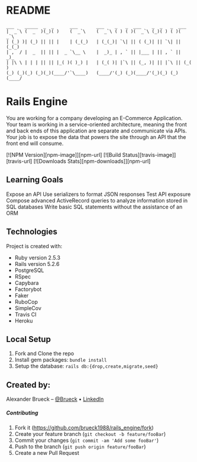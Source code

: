 # README

    ___    _____  _  _      ___       ___    _   _  ___    _  _   _  ___   
    |  _`\ (  _  )(_)( )    (  _`\    (  _`\ ( ) ( )(  _`\ (_)( ) ( )(  _`\ 
    | (_) )| (_) || || |    | (_(_)   | (_(_)| `\| || ( (_)| || `\| || (_(_)
    | ,  / |  _  || || |  _ `\__ \    |  _)_ | , ` || |___ | || , ` ||  _)_ 
    | |\ \ | | | || || |_( )( )_) |   | (_( )| |`\ || (_, )| || |`\ || (_( )
    (_) (_)(_) (_)(_)(____/'`\____)   (____/'(_) (_)(____/'(_)(_) (_)(____/
                                                                       
# Rails Engine
You are working for a company developing an E-Commerce Application. Your team is working in a service-oriented architecture, meaning the front and back ends of this application are separate and communicate via APIs. Your job is to expose the data that powers the site through an API that the front end will consume.

[![NPM Version][npm-image]][npm-url]
[![Build Status][travis-image]][travis-url]
[![Downloads Stats][npm-downloads]][npm-url]

## Learning Goals

Expose an API
Use serializers to format JSON responses
Test API exposure
Compose advanced ActiveRecord queries to analyze information stored in SQL databases
Write basic SQL statements without the assistance of an ORM

## Technologies
Project is created with:
* Ruby version 2.5.3
* Rails version 5.2.6
* PostgreSQL
* RSpec
* Capybara
* Factorybot
* Faker
* RuboCop
* SimpleCov
* Travis CI
* Heroku

## Local Setup

1. Fork and Clone the repo
2. Install gem packages: `bundle install`
3. Setup the database: `rails db:{drop,create,migrate,seed}`

## Created by:

Alexander Brueck – [@Brueck](https://twitter.com/dbader_org) • [LinkedIn](https://www.linkedin.com/in/alexander-brueck-5b952261/)


##### Contributing

1. Fork it (<https://github.com/brueck1988/rails_engine/fork>)
2. Create your feature branch (`git checkout -b feature/fooBar`)
3. Commit your changes (`git commit -am 'Add some fooBar'`)
4. Push to the branch (`git push origin feature/fooBar`)
5. Create a new Pull Request
